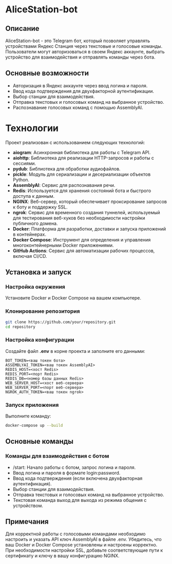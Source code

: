 # AliceStation-bot

## Описание
AliceStation-bot - это Telegram бот, который позволяет управлять устройствами Яндекс Станция через текстовые и голосовые команды. Пользователи могут авторизоваться в своем Яндекс аккаунте, выбрать устройство для взаимодействия и отправлять команды через бота.

## Основные возможности
- Авторизация в Яндекс аккаунте через ввод логина и пароля.
- Ввод кода подтверждения для двухфакторной аутентификации.
- Выбор станции для взаимодействия.
- Отправка текстовых и голосовых команд на выбранное устройство.
- Распознавание голосовых команд с помощью AssemblyAI.

# Технологии
Проект реализован с использованием следующих технологий:
- **aiogram**: Асинхронная библиотека для работы с Telegram API.
- **aiohttp**: Библиотека для реализации HTTP-запросов и работы с сессиями.
- **pydub**: Библиотека для обработки аудиофайлов.
- **pickle**: Модуль для сериализации и десериализации объектов Python.
- **AssemblyAI**: Сервис для распознавания речи.
- **Redis**: Используется для хранения состояний бота и быстрого доступа к данным.
- **NGINX**: Веб-сервер, который обеспечивает проксирование запросов к боту и поддержку SSL.
- **ngrok**: Сервис для временного создания туннелей, используемый для тестирования веб-хуков без необходимости настройки публичного домена.
- **Docker**: Платформа для разработки, доставки и запуска приложений в контейнерах.
- **Docker Compose**: Инструмент для определения и управления многоконтейнерными Docker приложениями.
- **GitHub Actions**: Сервис для автоматизации рабочих процессов, включая CI/CD.

## Установка и запуск

### Настройка окружения
Установите Docker и Docker Compose на вашем компьютере.

### Клонирование репозитория

``` sh
git clone https://github.com/your/repository.git
cd repository
```

### Настройка конфигурации
Создайте файл **.env** в корне проекта и заполните его данными:

``` plaintext
BOT_TOKEN=<ваш токен бота>
ASSEMBLYAI_TOKEN=<ваш токен AssemblyAI>
REDIS_HOST=<хост Redis>
REDIS_PORT=<порт Redis>
REDIS_DB=<номер базы данных Redis>
WEB_SERVER_HOST=<хост веб-сервера>
WEB_SERVER_PORT=<порт веб-сервера>
NGROK_AUTH_TOKEN=<ваш токен ngrok>
```

### Запуск приложения
Выполните команду:

``` sh
docker-compose up --build
```

## Основные команды

### Команды для взаимодействия с ботом
- /start: Начало работы с ботом, запрос логина и пароля.
- Ввод логина и пароля в формате login:password.
- Ввод кода подтверждения (если включена двухфакторная аутентификация).
- Выбор станции для взаимодействия.
- Отправка текстовых и голосовых команд на выбранное устройство.
- Текстовая команда выход для выхода из режима общения с устройством.

## Примечания
Для корректной работы с голосовыми командами необходимо настроить и указать API ключ AssemblyAI в файле .env.
Убедитесь, что ваш Docker и Docker Compose установлены и настроены корректно.
При необходимости настройки SSL, добавьте соответствующие пути к сертификату и ключу в вашу конфигурацию NGINX.
